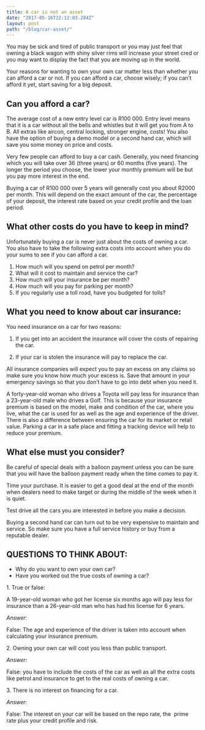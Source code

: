 ```yaml
---
title: A car is not an asset
date: "2017-05-16T22:12:03.284Z"
layout: post
path: "/blog/car-asset/"
---
```


You may be sick and tired of public transport or you may just feel that owning a black wagon with shiny silver rims will increase your street cred or you may want to display the fact that you are moving up in the world.

Your reasons for wanting to own your own car matter less than whether you can afford a car or not. If you can afford a car, choose wisely; if you can’t afford it yet, start saving for a big deposit.

## Can you afford a car?

The average cost of a new entry level car is R100 000\. Entry level means that it is a car without all the bells and whistles but it will get you from A to B. All extras like aircon, central locking, stronger engine, costs! You also have the option of buying a demo model or a second hand car, which will save you some money on price and costs.

Very few people can afford to buy a car cash. Generally, you need financing which you will take over 36 (three years) or 60 months (five years). The longer the period you choose, the lower your monthly premium will be but you pay more interest in the end.

Buying a car of R100 000 over 5 years will generally cost you about R2000 per month. This will depend on the exact amount of the car, the percentage of your deposit, the interest rate based on your credit profile and the loan period.

## What other costs do you have to keep in mind?

Unfortunately buying a car is never just about the costs of owning a car. You also have to take the following extra costs into account when you do your sums to see if you can afford a car.

1. How much will you spend on petrol per month?
2. What will it cost to maintain and service the car?
3. How much will your insurance be per month?
4. How much will you pay for parking per month?
5. If you regularly use a toll road, have you budgeted for tolls?

## What you need to know about car insurance:

You need insurance on a car for two reasons:

1. If you get into an accident the insurance will cover the costs of repairing the car.

1. If your car is stolen the insurance will pay to replace the car.

All insurance companies will expect you to pay an excess on any claims so make sure you know how much your excess is. Save that amount in your emergency savings so that you don’t have to go into debt when you need it.

A forty-year-old woman who drives a Toyota will pay less for insurance than a 23-year-old male who drives a Golf. This is because your insurance premium is based on the model, make and condition of the car, where you live, what the car is used for as well as the age and experience of the driver. There is also a difference between ensuring the car for its market or retail value. Parking a car in a safe place and fitting a tracking device will help to reduce your premium.

## What else must you consider?

Be careful of special deals with a balloon payment unless you can be sure that you will have the balloon payment ready when the time comes to pay it.

Time your purchase. It is easier to get a good deal at the end of the month when dealers need to make target or during the middle of the week when it is quiet.

Test drive all the cars you are interested in before you make a decision.

Buying a second hand car can turn out to be very expensive to maintain and service. So make sure you have a full service history or buy from a reputable dealer.

## QUESTIONS TO THINK ABOUT:

* Why do you want to own your own car?
* Have you worked out the true costs of owning a car?

1\. True or false:

A 19-year-old woman who got her license six months ago will pay less for insurance than a 26-year-old man who has had his license for 6 years.

_Answer:_

False: The age and experience of the driver is taken into account when calculating your insurance premium.

2\. Owning your own car will cost you less than public transport.

_Answer:_

False: you have to include the costs of the car as well as all the extra costs like petrol and insurance to get to the real costs of owning a car.

3\. There is no interest on financing for a car.

_Answer:_

False: The interest on your car will be based on the repo rate, the  prime rate plus your credit profile and risk.
